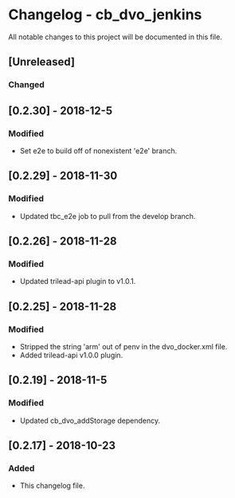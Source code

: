 # Changelog - cb_dvo_jenkins

All notable changes to this project will be documented in this file.

## [Unreleased]

### Changed

## [0.2.30] - 2018-12-5

### Modified

- Set e2e to build off of nonexistent 'e2e' branch.

## [0.2.29] - 2018-11-30

### Modified

- Updated tbc_e2e job to pull from the develop branch.

## [0.2.26] - 2018-11-28

### Modified

- Updated trilead-api plugin to v1.0.1.

## [0.2.25] - 2018-11-28

### Modified

- Stripped the string 'arm' out of penv in the dvo_docker.xml file.
- Added trilead-api v1.0.0 plugin.

## [0.2.19] - 2018-11-5

### Modified

- Updated cb_dvo_addStorage dependency.

## [0.2.17] - 2018-10-23

### Added

- This changelog file.
